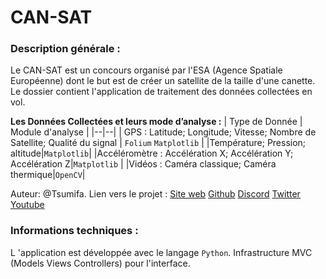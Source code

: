 # CAN-SAT
### Description générale :
Le CAN-SAT est un concours organisé par l'ESA (Agence Spatiale Européenne) dont le but est de créer un satellite de la taille d'une canette.
Le dossier contient l'application de traitement des données collectées en vol.

 **Les Données Collectées et leurs mode d’analyse :**
| Type de Donnée | Module d'analyse |
|--|--|
| GPS : Latitude; Longitude; Vitesse; Nombre de Satellite; Qualité du signal | `Folium` `Matplotlib` |
|Température; Pression; altitude|`Matplotlib`|
|Accéléromètre : Accélération X; Accélération Y; Accélération Z|`Matplotlib` |
|Vidéos : Caméra classique; Caméra thermique|`OpenCV`|

Auteur: @Tsumifa.
Lien vers le projet : [Site web](https://lc-sat.github.io/doc/software) [Github](https://github.com/LC-Sat) [Discord](https://discord.gg/Zs9HMcUNxx) [Twitter](https://twitter.com/lc_sat) [Youtube](https://www.youtube.com/channel/UCol3odMUuW2hn6GGNrv9VLA)
 
### Informations techniques :
L 'application est développée avec le langage `Python`.
Infrastructure MVC (Models Views Controllers) pour l'interface.
